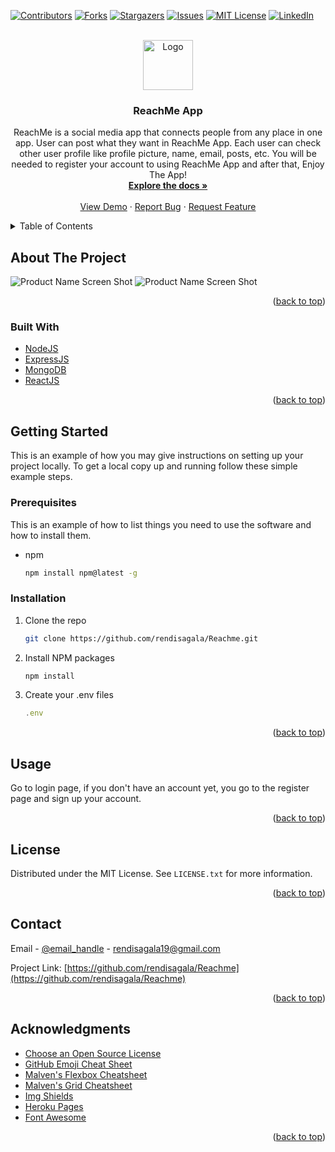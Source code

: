 <div id="top"></div>

[![Contributors][contributors-shield]][contributors-url]
[![Forks][forks-shield]][forks-url]
[![Stargazers][stars-shield]][stars-url]
[![Issues][issues-shield]][issues-url]
[![MIT License][license-shield]][license-url]
[![LinkedIn][linkedin-shield]][linkedin-url]

<!-- PROJECT LOGO -->
<br />
<div align="center">
  <a href="https://reachme.vercel.app">
    <img src="https://img.icons8.com/carbon-copy/100/228BE6/connected.png" alt="Logo" width="80" height="80">
  </a>

<h3 align="center">ReachMe App</h3>

  <p align="center">
ReachMe is a social media app that connects people from any place in one app. User can post what they want in ReachMe App. Each user can check other user profile like profile picture, name, email, posts, etc. You will be needed to register your account to using ReachMe App and after that, Enjoy The App!    <br />
    <a href="https://github.com/rendisagala/Reachme"><strong>Explore the docs »</strong></a>
    <br />
    <br />
    <a href="https://reachme.vercel.app">View Demo</a>
    ·
    <a href="https://github.com/rendisagala/Reachme/issues">Report Bug</a>
    ·
    <a href="https://github.com/rendisagala/Reachme/issues">Request Feature</a>
  </p>
</div>

<!-- TABLE OF CONTENTS -->
<details>
  <summary>Table of Contents</summary>
  <ol>
    <li>
      <a href="#about-the-project">About The Project</a>
      <ul>
        <li><a href="#built-with">Built With</a></li>
      </ul>
    </li>
    <li>
      <a href="#getting-started">Getting Started</a>
      <ul>
        <li><a href="#prerequisites">Prerequisites</a></li>
        <li><a href="#installation">Installation</a></li>
      </ul>
    </li>
    <li><a href="#usage">Usage</a></li>
    <li><a href="#license">License</a></li>
    <li><a href="#contact">Contact</a></li>
    <li><a href="#acknowledgments">Acknowledgments</a></li>
  </ol>
</details>

<!-- ABOUT THE PROJECT -->

## About The Project

![Product Name Screen Shot][product-screenshot]
![Product Name Screen Shot][product-screenshot2]

<p align="right">(<a href="#top">back to top</a>)</p>

### Built With

- [NodeJS](https://nodejs.org/)
- [ExpressJS](https://expressjs.com/)
- [MongoDB](https://mongodb.com/)
- [ReactJS](https://reactjs.org/)

<p align="right">(<a href="#top">back to top</a>)</p>

<!-- GETTING STARTED -->

## Getting Started

This is an example of how you may give instructions on setting up your project locally.
To get a local copy up and running follow these simple example steps.

### Prerequisites

This is an example of how to list things you need to use the software and how to install them.

- npm
  ```sh
  npm install npm@latest -g
  ```

### Installation

1. Clone the repo
   ```sh
   git clone https://github.com/rendisagala/Reachme.git
   ```
2. Install NPM packages
   ```sh
   npm install
   ```
3. Create your .env files
   ```js
   .env
   ```

<p align="right">(<a href="#top">back to top</a>)</p>

<!-- USAGE EXAMPLES -->

## Usage

Go to login page, if you don't have an account yet, you go to the register page and sign up your account.

<p align="right">(<a href="#top">back to top</a>)</p>

<!-- LICENSE -->

## License

Distributed under the MIT License. See `LICENSE.txt` for more information.

<p align="right">(<a href="#top">back to top</a>)</p>

<!-- CONTACT -->

## Contact

Email - [@email_handle](mailto:rendisagala19@gmail.com) - rendisagala19@gmail.com

Project Link: [https://github.com/rendisagala/Reachme](https://github.com/rendisagala/Reachme)

<p align="right">(<a href="#top">back to top</a>)</p>

<!-- ACKNOWLEDGMENTS -->

## Acknowledgments

- [Choose an Open Source License](https://choosealicense.com)
- [GitHub Emoji Cheat Sheet](https://www.webpagefx.com/tools/emoji-cheat-sheet)
- [Malven's Flexbox Cheatsheet](https://flexbox.malven.co/)
- [Malven's Grid Cheatsheet](https://grid.malven.co/)
- [Img Shields](https://shields.io)
- [Heroku Pages](https://geroku.com)
- [Font Awesome](https://fontawesome.com)

<p align="right">(<a href="#top">back to top</a>)</p>

<!-- MARKDOWN LINKS & IMAGES -->
<!-- https://www.markdownguide.org/basic-syntax/#reference-style-links -->

[contributors-shield]: https://img.shields.io/github/contributors/rendisagala/Reachme.svg?style=for-the-badge
[contributors-url]: https://github.com/rendisagala/Reachme/graphs/contributors
[forks-shield]: https://img.shields.io/github/forks/rendisagala/Reachme.svg?style=for-the-badge
[forks-url]: https://github.com/rendisagala/Reachme/network/members
[stars-shield]: https://img.shields.io/github/stars/rendisagala/Reachme.svg?style=for-the-badge
[stars-url]: https://github.com/rendisagala/Reachme/stargazers
[issues-shield]: https://img.shields.io/github/issues/rendisagala/Reachme.svg?style=for-the-badge
[issues-url]: https://github.com/rendisagala/Reachme/issues
[license-shield]: https://img.shields.io/github/license/rendisagala/Reachme.svg?style=for-the-badge
[license-url]: https://github.com/rendisagala/Reachme/blob/master/LICENSE.txt
[linkedin-shield]: https://img.shields.io/badge/-LinkedIn-black.svg?style=for-the-badge&logo=linkedin&colorB=555
[linkedin-url]: https://linkedin.com/in/rendi-anjuma-sagala-a3b2421b6/
[product-screenshot]: https://i.ibb.co/Vmft67P/Screenshot-2022-08-25-115250.png
[product-screenshot2]: https://i.ibb.co/k2fd4LQ/Screenshot-2022-08-25-115509.png
